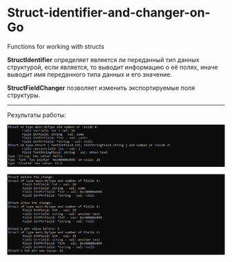 # Struct-identifier-and-changer-on-Go
Functions for working with structs

**StructIdentifier** определяет является ли переданный тип данных структурой, если является, то выводит информацию о её полях, иначе выводит имя переданного типа данных и его значение.

**StructFieldChanger** позволяет изменить экспортируемые поля структуры.

_______________________________________________________________________________

Результаты работы:

![result1](https://github.com/ellofae/Struct-identifier-and-changer-on-Go/blob/main/img/result1.PNG?raw=true)

![result2](https://github.com/ellofae/Struct-identifier-and-changer-on-Go/blob/main/img/result2.PNG?raw=true)
